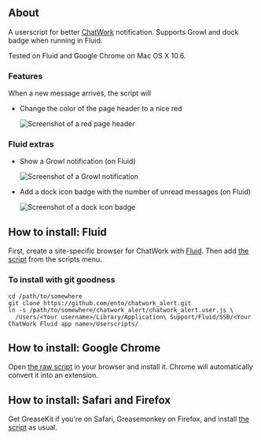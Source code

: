 ## About ##

A userscript for better [ChatWork](http://www.chat-work.com/) notification.
Supports Growl and dock badge when running in Fluid.

Tested on Fluid and Google Chrome on Mac OS X 10.6.

### Features ###

When a new message arrives, the script will

 * Change the color of the page header to a nice red

   ![Screenshot of a red page header][1]

### Fluid extras ###

 * Show a Growl notification (on Fluid)

   ![Screenshot of a Growl notification][2]

 * Add a dock icon badge with the number of unread messages (on Fluid)

   ![Screenshot of a dock icon badge][3]

[1]: https://img.skitch.com/20110420-guggcy81fe54jfgnnaik8che8m.png
[2]: https://img.skitch.com/20110420-8nida44kjaynqxm988fu358cjx.png
[3]: https://img.skitch.com/20110420-ewruckm161cakrhdin3781484r.png


## How to install: Fluid ##

First, create a site-specific browser for ChatWork with [Fluid](http://www.fluidapp.com/). Then add [the script](https://github.com/ento/chatwork_alert/blob/master/chatwork_alert.user.js) from the scripts menu.


### To install with git goodness ###

    cd /path/to/somewhere
    git clone https://github.com/ento/chatwork_alert.git
    ln -s /path/to/somewhere/chatwork_alert/chatwork_alert.user.js \
      /Users/<Your username>/Library/Application\ Support/Fluid/SSB/<Your ChatWork Fluid app name>/Userscripts/


## How to install: Google Chrome ##

Open [the raw script](https://github.com/ento/chatwork_alert/blob/master/chatwork_alert.user.js) in your browser and install it. Chrome will automatically convert it into an extension.


## How to install: Safari and Firefox ##

Get GreaseKit if you're on Safari, Greasemonkey on Firefox, and install [the script](https://github.com/ento/chatwork_alert/blob/master/chatwork_alert.user.js) as usual.
